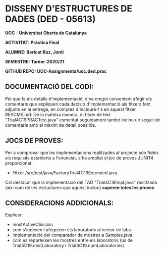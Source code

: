# DISSENY D'ESTRUCTURES DE DADES (DED - 05613)

**UOC - Universitat Oberta de Catalunya**

**ACTIVITAT: Pràctica Final** 

**ALUMNE: Bericat Ruz, Jordi** 

**SEMESTRE: Tardor-2020/21** 

**GITHUB REPO: UOC-Assignments/uoc.ded.prac** 


## DOCUMENTACIÓ DEL CODI:

Pel que fa als detalls d'implementació, s'ha cregut convenient afegir els comentaris que expliquen cada decisió d'implementació als fitxers font adjunts en la entrega, en comptes d'incloure-l's en aquest fitxer README.md. De la mateixa manera, el fitxer de test "Trial4C19PRACTest.java" esmentat seguidament també inclou un seguit de comentaris amb el màxim de detall possible. 
 
## JOCS DE PROVES:

Per a comprovar que les implementacions realitzades al projecte són fidels als requisits establerts a l'enunciat, s'ha ampliat el joc de proves JUNIT4 proporcionat:

 - Fitxer /src/test/java/FactoryTrial4C19Extended.java

Cal destacar que la implementació del TAD "Trial4C19Impl.java" realitzada (així com de les estructures que aquest inclou) **superen totes les proves**.

## CONSIDERACIONS ADDICIONALS:

Explicar:

- mostActiveClinician
- com s'índexen i afegeixen els laboratoris al vector de labs
- Implementació del comparador de mostres a Samples.java
- com es reparteixen les mostres entre els laboratoris (ús de Trial4C19.nextLaboratory i Trial4C19.numLaboratories)
